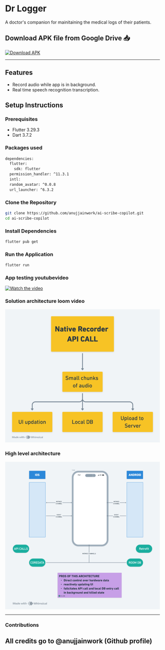 # Dr Logger

A doctor's companion for mainitaining the medical logs of their patients.

## Download APK file from Google Drive 📥

[![Download APK](https://img.shields.io/badge/Download-APK-blue?style=for-the-badge&logo=android)](https://drive.google.com/file/d/1crCKJvVbP1DZuCMebjEg0rZOMvWZJy0L/view?usp=sharing)

---

## Features

- Record audio while app is in background.
- Real time speech recognition transcription.

## Setup Instructions

### Prerequisites

- Flutter 3.29.3
- Dart 3.7.2

### Packages used
```bash
dependencies:
  flutter:
    sdk: flutter
  permission_handler: ^11.3.1
  intl:
  random_avatar: ^0.0.8
  url_launcher: ^6.3.2
```

### Clone the Repository
```bash
git clone https://github.com/anujjainwork/ai-scribe-copilot.git
cd ai-scribe-copilot
```

### Install Dependencies
```bash
flutter pub get
```

### Run the Application
```bash
flutter run
```

### App testing youtubevideo

[![Watch the video](https://img.youtube.com/vi/sQ7g93b4LMM/0.jpg)](https://www.youtube.com/watch?v=sQ7g93b4LMM)

### Solution architecture loom video
[![Watch the video](assets/arch.png)](https://www.loom.com/share/9054c1b8698242d78883b3f563f96de7)

### High level architecture
![File structure](assets/highlevel.png)

---

### Contributions
All credits go to @anujjainwork (Github profile)
---
